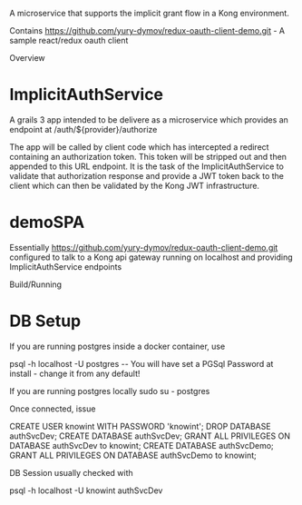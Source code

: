 

A microservice that supports the implicit grant flow in a Kong environment.

Contains https://github.com/yury-dymov/redux-oauth-client-demo.git - A sample react/redux oauth client


Overview

# ImplicitAuthService 

A grails 3 app intended to be delivere as a microservice which provides an endpoint at /auth/${provider}/authorize

The app will be called by client code which has intercepted a redirect containing an authorization token. This token will be stripped out
and then appended to this URL endpoint. It is the task of the ImplicitAuthService to validate that authorization response and provide a JWT token
back to the client which can then be validated by the Kong JWT infrastructure.


# demoSPA

Essentially https://github.com/yury-dymov/redux-oauth-client-demo.git configured to talk to a Kong api gateway running on localhost and providing ImplicitAuthService endpoints

Build/Running



# DB Setup

If you are running postgres inside a docker container, use

psql -h localhost -U postgres
-- You will have set a PGSql Password at install - change it from any default!

If you are running postgres locally sudo su - postgres

Once connected, issue

CREATE USER knowint WITH PASSWORD 'knowint';
DROP DATABASE authSvcDev;
CREATE DATABASE authSvcDev;
GRANT ALL PRIVILEGES ON DATABASE authSvcDev to knowint;
CREATE DATABASE authSvcDemo;
GRANT ALL PRIVILEGES ON DATABASE authSvcDemo to knowint;

DB Session usually checked with

psql -h localhost -U knowint authSvcDev

